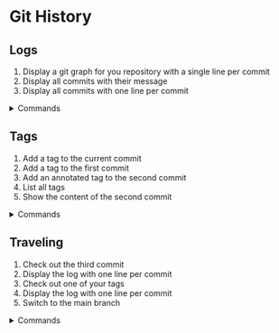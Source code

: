 # Git History

## Logs

1. Display a git graph for you repository with a single line per commit
2. Display all commits with their message
3. Display all commits with one line per commit

<details>
<summary>Commands</summary>

```bash
git log --graph --oneline
git log --all
git log --all --oneline
```

Output:
```
$ git log --graph --oneline
*   88e7050 (HEAD -> main) Merge branch 'conflicting'
|\
| * 498d9d2 add a conflicting line to README.md
* | 692f8a9 add a line to the README.md
|/
* ae00104 add AUTHORS file
* 6a7ba4a add new line to README.md
* 990a517 my first commit
$ git log --all
commit 88e7050997fa085938127c1fabf6a7d287a1479a (HEAD -> main)
Merge: 692f8a9 498d9d2
Author: Nico Harms <mail@example.com>
Date:   Sun Jul 10 05:34:17 2022 +0200

    Merge branch 'conflicting'

commit 692f8a98cd548dde10dfc220cdf205bb02038672
Author: Nico Harms <mail@example.com>
Date:   Sun Jul 10 05:05:49 2022 +0200

    add a line to the README.md

commit 498d9d2c21f3dd9979dc4c1c52d4a928b56900b5
Author: Nico Harms <mail@example.com>
Date:   Sun Jul 10 05:03:43 2022 +0200

    add a conflicting line to README.md

commit ae001042ac27dfe016a022e33dba7822eae487d2
Author: Nico Harms <mail@example.com>
Date:   Sun Jul 10 04:07:37 2022 +0200

    add AUTHORS file

commit 6a7ba4a92a0fae7cc021cd20bb5204bac3cbf70b
Author: Nico Harms <mail@example.com>
Date:   Sun Jul 10 04:07:28 2022 +0200

    add new line to README.md

commit 990a517a04ab89f2ffd99d93b22ac99172772609
Author: Nico Harms <mail@example.com>
Date:   Sun Jul 10 03:36:11 2022 +0200

    my first commit
$ git log --all --oneline
88e7050 (HEAD -> main) Merge branch 'conflicting'
692f8a9 add a line to the README.md
498d9d2 add a conflicting line to README.md
ae00104 add AUTHORS file
6a7ba4a add new line to README.md
990a517 my first commit
```

</details>

## Tags

1. Add a tag to the current commit
2. Add a tag to the first commit
3. Add an annotated tag to the second commit
4. List all tags
5. Show the content of the second commit

<details>
<summary>Commands</summary>

```bash
git tag current-commit
git tag first-commit 990a517
git tag second-commit -m "this is the second commit" 6a7ba4a
git tag --list
git show second-commit
```

Output:

```
$ git tag current-commit
$ git tag first-commit 990a517
$ git tag second-commit -m "this is the second commit" 6a7ba4a
$ git tag --list
first-commit
first-tag
second-commit
$ git show second-commit
tag second-commit
Tagger: Nico Harms <mail@example.com>
Date:   Sun Jul 10 21:55:59 2022 +0200

this is the second commit

commit 6a7ba4a92a0fae7cc021cd20bb5204bac3cbf70b (tag: second-commit)
Author: Nico Harms <mail@example.com>
Date:   Sun Jul 10 04:07:28 2022 +0200

    add new line to README.md

diff --git a/README.md b/README.md
index a2beefd..3195716 100644
--- a/README.md
+++ b/README.md
@@ -1 +1,2 @@
 # My Project
+\nThis ist my edit
```

</details>

## Traveling

1. Check out the third commit
2. Display the log with one line per commit
3. Check out one of your tags
4. Display the log with one line per commit
5. Switch to the main branch

<details>
<summary>Commands</summary>

```bash
git checkout ae00104
git log --oneline
git checkout first-commit
git log --oneline
git switch main 
```

Output:
```
$ git checkout ae00104
Note: switching to 'ae00104'.

You are in 'detached HEAD' state. You can look around, make experimental
changes and commit them, and you can discard any commits you make in this
state without impacting any branches by switching back to a branch.

If you want to create a new branch to retain commits you create, you may
do so (now or later) by using -c with the switch command. Example:

  git switch -c <new-branch-name>

Or undo this operation with:

  git switch -

Turn off this advice by setting config variable advice.detachedHead to false

HEAD is now at ae00104 add AUTHORS file
$ git log --oneline
ae00104 (HEAD) add AUTHORS file
6a7ba4a (tag: second-commit) add new line to README.md
990a517 (tag: first-commit) my first commit
$ git checkout first-commit
Previous HEAD position was ae00104 add AUTHORS file
HEAD is now at 990a517 my first commit
$ git log --oneline
990a517 (HEAD, tag: first-commit) my first commit
$ git switch main
Previous HEAD position was 990a517 my first commit
Switched to branch 'main'
```

</details>